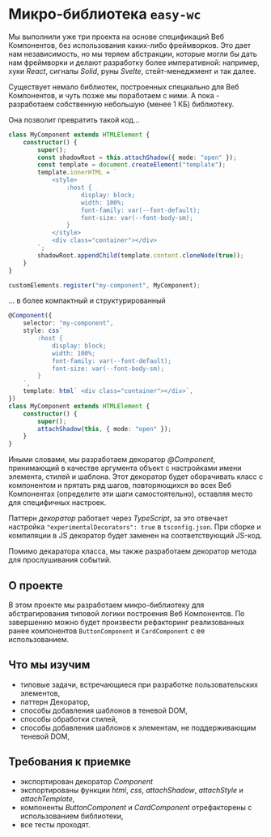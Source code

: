 # Микро-библиотека `easy-wc`

Мы выполнили уже три проекта на основе спецификаций Веб Компонентов, без использования каких-либо фреймворков. Это дает нам независимость, но мы теряем абстракции, которые могли бы дать нам фреймворки и делают разработку более императивной: например, хуки *React*, сигналы *Solid*, руны *Svelte*, стейт-менеджмент и так далее.

Существует немало библиотек, построенных специально для Веб Компонентов, и чуть позже мы поработаем с ними. А пока - разработаем собственную небольшую (менее 1 КБ) библиотеку.

Она позволит превратить такой код...

```ts
class MyComponent extends HTMLElement {
    constructor() {
        super();
        const shadowRoot = this.attachShadow({ mode: "open" });
        const template = document.createElement("template");
        template.innerHTML = `
            <style>
                :host {
                    display: block;
                    width: 100%;
                    font-family: var(--font-default);
                    font-size: var(--font-body-sm);
                }
            </style>
            <div class="container"></div>
        `;
        shadowRoot.appendChild(template.content.cloneNode(true));
    }
}

customElements.register("my-component", MyComponent);
```

... в более компактный и структурированный

```ts
@Component({
    selector: "my-component",
    style: css`
        :host {
            display: block;
            width: 100%;
            font-family: var(--font-default);
            font-size: var(--font-body-sm);
        }
    `,
    template: html` <div class="container"></div>`,
})
class MyComponent extends HTMLElement {
    constructor() {
        super();
        attachShadow(this, { mode: "open" });
    }
}
```

Иными словами, мы разработаем декоратор *@Component*, принимающий в качестве аргумента объект с настройками имени элемента, стилей и шаблона. Этот декоратор будет оборачивать класс с компонентом и прятать ряд шагов, повторяющихся во всех Веб Компонентах (определите эти шаги самостоятельно), оставляя место для специфичных настроек.

Паттерн *декоратор* работает через *TypeScript*, за это отвечает настройка `"experimentalDecorators": true` в `tsconfig.json`. При сборке и компиляции в JS декоратор будет заменен на соответствующий JS-код.

Помимо декаратора класса, мы также разработаем декоратор метода для прослушивания событий.

## О проекте

В этом проекте мы разработаем микро-библиотеку для абстрагирования типовой логики построения Веб Компонентов. По завершению можно будет произвести рефакторинг реализованных ранее компонентов `ButtonComponent` и `CardComponent` с ее использованием.

## Что мы изучим

- типовые задачи, встречающиеся при разработке пользовательских элементов,
- паттерн Декоратор,
- способы добавления шаблонов в теневой DOM,
- способы обработки стилей,
- способы добавления шаблонов к элементам, не поддерживающим теневой DOM,

## Требования к приемке

- экспортирован декоратор *Component*
- экспортированы функции *html*, *css*, *attachShadow*, *attachStyle* и *attachTemplate*,
- компоненты *ButtonComponent* и *CardComponent* отрефакторены с использованием библиотеки,
- все тесты проходят.
